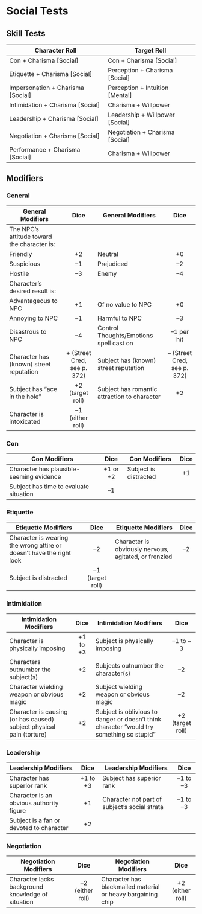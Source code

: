 # Social Tests

## Skill Tests

| Character Roll                    | Target Roll                     |
| --------------------------------- | ------------------------------- |
| Con + Charisma [Social]           | Con + Charisma [Social]         |
| Etiquette + Charisma [Social]     | Perception + Charisma [Social]  |
| Impersonation + Charisma [Social] | Perception + Intuition [Mental] |
| Intimidation + Charisma [Social]  | Charisma + Willpower            |
| Leadership + Charisma [Social]    | Leadership + Willpower [Social] |
| Negotiation + Charisma [Social]   | Negotiation + Charisma [Social] |
| Performance + Charisma [Social]   | Charisma + Willpower            |

## Modifiers

### General

| General Modifiers                           |            Dice             | General Modifiers                            |            Dice             |
| ------------------------------------------- |:---------------------------:| -------------------------------------------- |:---------------------------:|
| The NPC’s attitude toward the character is: |                             |                                              |                             |
| Friendly                                    |             +2              | Neutral                                      |             +0              |
| Suspicious                                  |             –1              | Prejudiced                                   |             –2              |
| Hostile                                     |             –3              | Enemy                                        |             –4              |
| Character’s desired result is:              |                             |                                              |                             |
| Advantageous to NPC                         |             +1              | Of no value to NPC                           |             +0              |
| Annoying to NPC                             |             –1              | Harmful to NPC                               |             –3              |
| Disastrous to NPC                           |             –4              | Control Thoughts/Emotions spell cast on      |         –1 per hit          |
| Character has (known) street reputation     | + (Street Cred, see p. 372) | Subject has (known) street reputation        | – (Street Cred, see p. 372) |
| Subject has “ace in the hole”               |      +2 (target roll)       | Subject has romantic attraction to character |             +2              |
| Character is intoxicated                    |      –1 (either roll)       |                                              |                             |

### Con

| Con Modifiers                            |   Dice   | Con Modifiers         | Dice |
| ---------------------------------------- |:--------:| --------------------- |:----:|
| Character has plausible-seeming evidence | +1 or +2 | Subject is distracted |  +1  |
| Subject has time to evaluate situation   |    –1    |                       |      |

### Etiquette

| Etiquette Modifiers                                                  |       Dice       | Etiquette Modifiers                                   | Dice |
| -------------------------------------------------------------------- |:----------------:| ----------------------------------------------------- |:----:|
| Character is wearing the wrong attire or doesn’t have the right look |        –2        | Character is obviously nervous, agitated, or frenzied |  –2  |
| Subject is distracted                                                | –1 (target roll) |                                                       |      |

### Intimidation

| Intimidation Modifiers                                               |   Dice   | Intimidation Modifiers                                                                    |       Dice       |
| -------------------------------------------------------------------- |:--------:| ----------------------------------------------------------------------------------------- |:----------------:|
| Character is physically imposing                                     | +1 to +3 | Subject is physically imposing                                                            |     –1 to –3     |
| Characters outnumber the subject(s)                                  |    +2    | Subjects outnumber the character(s)                                                       |        –2        |
| Character wielding weapon or obvious magic                           |    +2    | Subject wielding weapon or obvious magic                                                  |        –2        |
| Character is causing (or has caused) subject physical pain (torture) |    +2    | Subject is oblivious to danger or doesn’t think character “would try something so stupid” | +2 (target roll) |

### Leadership

| Leadership Modifiers                     |   Dice   | Leadership Modifiers                          |   Dice   |
| ---------------------------------------- |:--------:| --------------------------------------------- |:--------:|
| Character has superior rank              | +1 to +3 | Subject has superior rank                     | –1 to –3 |
| Character is an obvious authority figure |    +1    | Character not part of subject’s social strata | –1 to –3 |
| Subject is a fan or devoted to character |    +2    |                                               |          |

### Negotiation

| Negotiation Modifiers                             |       Dice       | Negotiation Modifiers                                       |       Dice       |
| ------------------------------------------------- |:----------------:| ----------------------------------------------------------- |:----------------:|
| Character lacks background knowledge of situation | –2 (either roll) | Character has blackmailed material or heavy bargaining chip | +2 (either roll) |
